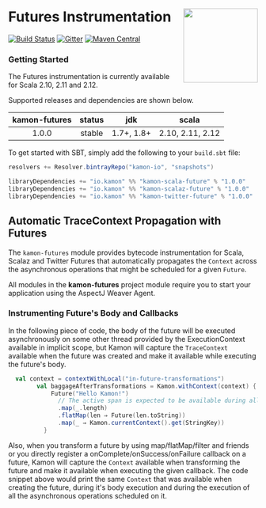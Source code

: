 # Futures Instrumentation<img align="right" src="https://rawgit.com/kamon-io/Kamon/master/kamon-logo.svg" height="150px" style="padding-left: 20px"/>

[![Build Status](https://travis-ci.org/kamon-io/kamon-scala.svg?branch=master)](https://travis-ci.org/kamon-io/kamon-scala)
[![Gitter](https://badges.gitter.im/Join%20Chat.svg)](https://gitter.im/kamon-io/Kamon?utm_source=badge&utm_medium=badge&utm_campaign=pr-badge&utm_content=badge)
[![Maven Central](https://maven-badges.herokuapp.com/maven-central/io.kamon/kamon-scala-future_2.12/badge.svg)](https://maven-badges.herokuapp.com/maven-central/io.kamon/kamon-scala-future_2.12)

### Getting Started

The Futures instrumentation is currently available for Scala 2.10, 2.11 and 2.12.

Supported releases and dependencies are shown below.

| kamon-futures  | status | jdk  | scala
|:------:|:------:|:----:|------------------
|  1.0.0 | stable | 1.7+, 1.8+ | 2.10, 2.11, 2.12

To get started with SBT, simply add the following to your `build.sbt`
file:

```scala
resolvers += Resolver.bintrayRepo("kamon-io", "snapshots")

libraryDependencies += "io.kamon" %% "kamon-scala-future" % "1.0.0"
libraryDependencies += "io.kamon" %% "kamon-scalaz-future" % "1.0.0"
libraryDependencies += "io.kamon" %% "kamon-twitter-future" % "1.0.0"
```


## Automatic TraceContext Propagation with Futures

The `kamon-futures` module provides bytecode instrumentation for Scala, Scalaz and Twitter Futures that automatically
propagates the `Context` across the asynchronous operations that might be scheduled for a given `Future`.

All modules in the <b>kamon-futures</b> project module require you to start your application using the AspectJ Weaver
Agent.

### Instrumenting Future's Body and Callbacks ###

In the following piece of code, the body of the future will be executed asynchronously on some other thread provided by
the ExecutionContext available in implicit scope, but Kamon will capture the `TraceContext` available when the future
was created and make it available while executing the future's body.

```scala
  val context = contextWithLocal("in-future-transformations")
        val baggageAfterTransformations = Kamon.withContext(context) {
            Future("Hello Kamon!")
              // The active span is expected to be available during all intermediate processing.
              .map(_.length)
              .flatMap(len ⇒ Future(len.toString))
              .map(_ ⇒ Kamon.currentContext().get(StringKey))
          }
```

Also, when you transform a future by using map/flatMap/filter and friends or you directly register a
onComplete/onSuccess/onFailure callback on a future, Kamon will capture the `Context` available when transforming
the future and make it available when executing the given callback. The code snippet above would print the same
`Context` that was available when creating the future, during it's body execution and during the execution of all
the asynchronous operations scheduled on it.
